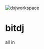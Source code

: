 ![dxjworkspace](http://jshsakura.iptime.org/static/assets/images/portfolio/logo.png)

# bitdj
all in
